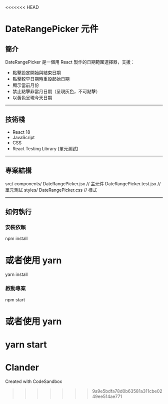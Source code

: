 <<<<<<< HEAD
# DateRangePicker 元件

## 簡介
DateRangePicker 是一個用 React 製作的日期範圍選擇器，支援：
- 點擊設定開始與結束日期
- 點擊較早日期時重設起始日期
- 顯示當前月份
- 禁止點擊非當月日期（呈現灰色，不可點擊）
- 以黃色呈現今天日期

---

## 技術棧
- React 18
- JavaScript
- CSS
- React Testing Library (單元測試)

---

## 專案結構

src/ components/ DateRangePicker.jsx // 主元件 
DateRangePicker.test.jsx // 單元測試 
styles/ DateRangePicker.css // 樣式

---

## 如何執行

### 安裝依賴

npm install
# 或者使用 yarn
yarn install

### 啟動專案
npm start
# 或者使用 yarn
yarn start
=======
# Clander
Created with CodeSandbox
>>>>>>> 9a9e5bdfa78d0b63581a311cbe0249ee514ae771
